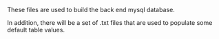 These files are used to build the back end mysql database.

In addition, there will be a set of .txt files that are used to populate some default table values.

